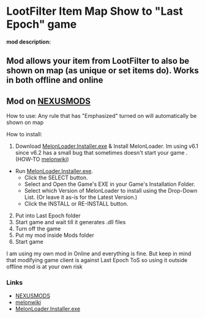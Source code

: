 ﻿# LootFilter Item Map Show to "Last Epoch" game
#### mod description:
## Mod allows your item from LootFilter to also be shown on map (as unique or set items do). Works in both offline and online
## Mod on [NEXUSMODS]

How to use:
Any rule that has "Emphasized" turned on will automatically be shown on map

How to install:

1) Download [MelonLoader.Installer.exe] & Install MelonLoader. Im using v6.1 since v6.2 has a small bug that sometimes doesn't start your game
   .
   (HOW-TO [melonwiki])
- Run [MelonLoader.Installer.exe].
    - Click the SELECT button.
    - Select and Open the Game's EXE in your Game's Installation Folder.
    - Select which Version of MelonLoader to install using the Drop-Down List. (Or leave it as-is for the Latest Version.)
    - Click the INSTALL or RE-INSTALL button.
2) Put into Last Epoch folder
3) Start game and wait till it generates .dll files
4) Turn off the game
5) Put my mod inside Mods folder
6) Start game

I am using my own mod in Online and everything is fine. But keep in mind that modifying game client is against Last Epoch ToS so using it outside offline mod is at your own risk


### Links
* [NEXUSMODS]
* [melonwiki]
* [MelonLoader.Installer.exe]

[NEXUSMODS]:https://www.nexusmods.com/lastepoch/mods/8

[melonwiki]:https://melonwiki.xyz/#/

[MelonLoader.Installer.exe]:https://github.com/HerpDerpinstine/MelonLoader/releases/latest/download/MelonLoader.Installer.exe